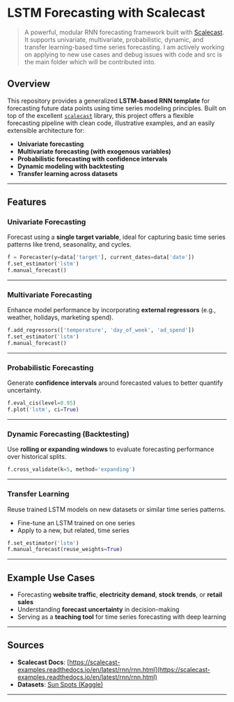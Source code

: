 
# LSTM Forecasting with Scalecast

> A powerful, modular RNN forecasting framework built with [Scalecast](https://scalecast.readthedocs.io/en/latest/). It supports univariate, multivariate, probabilistic, dynamic, and transfer learning-based time series forecasting. I am actively working on applying to new use cases and debug issues with code and src is the main folder which will be contributed into. 

## Overview

This repository provides a generalized **LSTM-based RNN template** for forecasting future data points using time series modeling principles. Built on top of the excellent [`scalecast`](https://scalecast.readthedocs.io/en/latest/) library, this project offers a flexible forecasting pipeline with clean code, illustrative examples, and an easily extensible architecture for:

- **Univariate forecasting**  
- **Multivariate forecasting (with exogenous variables)**  
- **Probabilistic forecasting with confidence intervals**  
- **Dynamic modeling with backtesting**  
- **Transfer learning across datasets**

---

## Features

### Univariate Forecasting

Forecast using a **single target variable**, ideal for capturing basic time series patterns like trend, seasonality, and cycles.

```python
f = Forecaster(y=data['target'], current_dates=data['date'])
f.set_estimator('lstm')
f.manual_forecast()
````

---

### Multivariate Forecasting

Enhance model performance by incorporating **external regressors** (e.g., weather, holidays, marketing spend).

```python
f.add_regressors(['temperature', 'day_of_week', 'ad_spend'])
f.set_estimator('lstm')
f.manual_forecast()
```

---

### Probabilistic Forecasting

Generate **confidence intervals** around forecasted values to better quantify uncertainty.

```python
f.eval_cis(level=0.95)
f.plot('lstm', ci=True)
```

---

### Dynamic Forecasting (Backtesting)

Use **rolling or expanding windows** to evaluate forecasting performance over historical splits.

```python
f.cross_validate(k=5, method='expanding')
```

---

### Transfer Learning

Reuse trained LSTM models on new datasets or similar time series patterns.

* Fine-tune an LSTM trained on one series
* Apply to a new, but related, time series

```python
f.set_estimator('lstm')
f.manual_forecast(reuse_weights=True)
```

---

## Example Use Cases

* Forecasting **website traffic**, **electricity demand**, **stock trends**, or **retail sales**
* Understanding **forecast uncertainty** in decision-making
* Serving as a **teaching tool** for time series forecasting with deep learning 

---

## Sources

* **Scalecast Docs**: [https://scalecast-examples.readthedocs.io/en/latest/rnn/rnn.html](https://scalecast-examples.readthedocs.io/en/latest/rnn/rnn.html)
* **Datasets**: [Sun Spots (Kaggle)](https://www.kaggle.com/datasets/robervalt/sunspots)

---


